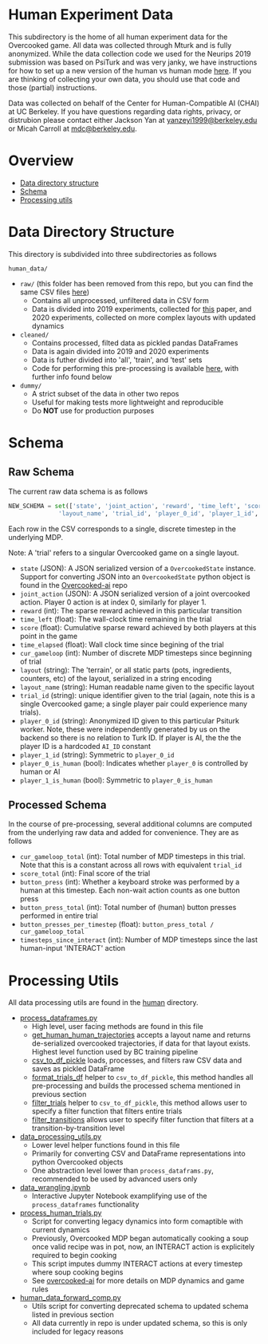 # Human Experiment Data

This subdirectory is the home of all human experiment data for the Overcooked game. All data was collected through Mturk and is fully anonymized. While the data collection code we used for the Neurips 2019 submission was based on PsiTurk and was very janky, we have instructions for how to set up a new version of the human vs human mode [here](https://github.com/HumanCompatibleAI/overcooked_ai/tree/master/src/overcooked_demo#use-the-human-vs-human-game-mode). If you are thinking of collecting your own data, you should use that code and those (partial) instructions.

Data was collected on behalf of the Center for Human-Compatible AI (CHAI) at UC Berkeley. If you have questions regarding data rights, privacy, or distrubion please contact either Jackson Yan at yanzeyi1999@berkeley.edu or Micah Carroll at mdc@berkeley.edu.

# Overview 

* [Data directory structure](#data-directory-structure)
* [Schema](#Schema)
* [Processing utils](#processing-utils)

# Data Directory Structure

This directory is subdivided into three subdirectories as follows 

`human_data/`
* `raw/` (this folder has been removed from this repo, but you can find the same CSV files [here](https://github.com/HumanCompatibleAI/human_aware_rl/tree/master/human_aware_rl/data/human/anonymized))
  * Contains all unprocessed, unfiltered data in CSV form
  * Data is divided into 2019 experiments, collected for [this](https://arxiv.org/abs/1910.05789) paper, and 2020 experiments, collected on more complex layouts with updated dynamics
* `cleaned/`
  * Contains processed, filted data as pickled pandas DataFrames
  * Data is again divided into 2019 and 2020 experiments
  * Data is futher divided into 'all', 'train', and 'test' sets
  * Code for performing this pre-processing is available [here](../../human/process_dataframes.py), with further info found below
* `dummy/`
  * A strict subset of the data in other two repos
  * Useful for making tests more lightweight and reproducible
  * Do **NOT** use for production purposes

# Schema

## Raw Schema

The current raw data schema is as follows

```python
NEW_SCHEMA = set(['state', 'joint_action', 'reward', 'time_left', 'score', 'time_elapsed', 'cur_gameloop', 'layout', 
              'layout_name', 'trial_id', 'player_0_id', 'player_1_id', 'player_0_is_human', 'player_1_is_human'])
```

Each row in the CSV corresponds to a single, discrete timestep in the underlying MDP.

Note: A 'trial' refers to a singular Overcooked game on a single layout.

* `state` (JSON): A JSON serialized version of a `OvercookedState` instance. Support for converting JSON into an `OvercookedState` python object is found in the [Overcooked-ai](https://github.com/HumanCompatibleAI/overcooked_ai) repo
* `joint_action` (JSON): A JSON serialized version of a joint overcooked action. Player 0 action is at index 0, similarly for player 1.
* `reward` (int): The sparse reward achieved in this particular transition
* `time_left` (float): The wall-clock time remaining in the trial
* `score` (float): Cumulative sparse reward achieved by both players at this point in the game
* `time_elapsed` (float): Wall clock time since begining of the trial
* `cur_gameloop` (int): Number of discrete MDP timesteps since beginning of trial
* `layout` (string): The 'terrain', or all static parts (pots, ingredients, counters, etc) of the layout, serialized in a string encoding
* `layout_name` (string): Human readable name given to the specific layout
* `trial_id` (string): unique identifier given to the trial (again, note this is a single Overcooked game; a single player pair could experience many trials). 
* `player_0_id` (string): Anonymized ID given to this particular Psiturk worker. Note, these were independently generated by us on the backend so there is no relation to Turk ID. If player is AI, the the the player ID is a hardcoded `AI_ID` constant
* `player_1_id` (string): Symmetric to `player_0_id`
* `player_0_is_human` (bool): Indicates whether `player_0` is controlled by human or AI
* `player_1_is_human` (bool): Symmetric to `player_0_is_human`

## Processed Schema

In the course of pre-processing, several additional columns are computed from the underlying raw data and added for convenience. They are as follows

* `cur_gameloop_total` (int): Total number of MDP timesteps in this trial. Note that this is a constant across all rows with equivalent `trial_id`
* `score_total` (int): Final score of the trial
* `button_press` (int): Whether a keyboard stroke was performed by a human at this timestep. Each non-wait action counts as one button press
* `button_press_total` (int): Total number of (human) button presses performed in entire trial
* `button_presses_per_timestep` (float): `button_press_total / cur_gameloop_total`
* `timesteps_since_interact` (int): Number of MDP timesteps since the last human-input 'INTERACT' action

# Processing Utils

All data processing utils are found in the [human](../../human/) directory. 

* [process_dataframes.py](../../human/process_dataframes.py)
  * High level, user facing methods are found in this file
  * [get_human_human_trajectories](https://github.com/HumanCompatibleAI/human_aware_rl/blob/c041369d14cdacf3de10664ef94351b4e1ad8930/human_aware_rl/human/process_dataframes.py#L18) accepts a layout name and returns de-serialized overcooked trajectories, if data for that layout exists. Highest level function used by BC training pipeline
  * [csv_to_df_pickle](https://github.com/HumanCompatibleAI/human_aware_rl/blob/c041369d14cdacf3de10664ef94351b4e1ad8930/human_aware_rl/human/process_dataframes.py#L30) loads, processes, and filters raw CSV data and saves as pickled DataFrame
  * [format_trials_df](https://github.com/HumanCompatibleAI/human_aware_rl/blob/c041369d14cdacf3de10664ef94351b4e1ad8930/human_aware_rl/human/process_dataframes.py#L108) helper to `csv_to_df_pickle`, this method handles all pre-processing and builds the processed schema mentioned in previous section
  * [filter_trials](https://github.com/HumanCompatibleAI/human_aware_rl/blob/c041369d14cdacf3de10664ef94351b4e1ad8930/human_aware_rl/human/process_dataframes.py#L130) helper to `csv_to_df_pickle`, this method allows user to specify a filter function that filters entire trials
  * [filter_transitions](https://github.com/HumanCompatibleAI/human_aware_rl/blob/c041369d14cdacf3de10664ef94351b4e1ad8930/human_aware_rl/human/process_dataframes.py#L151) allows user to specify filter function that filters at a transition-by-transition level
* [data_processing_utils.py](../../human/data_processing_utils.py)
  * Lower level helper functions found in this file
  * Primarily for converting CSV and DataFrame representations into python Overcooked objects
  * One abstraction level lower than `process_dataframs.py`, recommended to be used by advanced users only
* [data_wrangling.ipynb](../../human/data_wrangling.ipynb)
  * Interactive Jupyter Notebook examplifying use of the `process_dataframes` functionality
* [process_human_trials.py](../../human/process_human_trials.py)
  * Script for converting legacy dynamics into form comaptible with current dynamics
  * Previously, Overcooked MDP began automatically cooking a soup once valid recipe was in pot, now, an INTERACT action is explicitely required to begin cooking
  * This script imputes dummy INTERACT actions at every timestep where soup cooking begins
  * See [overcooked-ai](https://github.com/HumanCompatibleAI/overcooked_ai) for more details on MDP dynamics and game rules
* [human_data_forward_comp.py](../../human/human_data_forward_comp.py)
  * Utils script for converting deprecated schema to updated schema listed in previous section
  * All data currently in repo is under updated schema, so this is only included for legacy reasons

